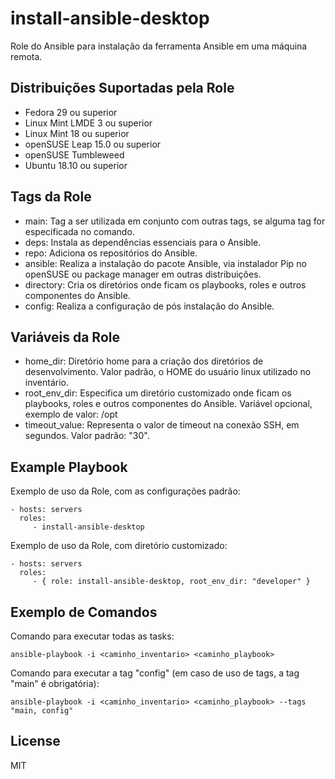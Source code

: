 install-ansible-desktop
=========

Role do Ansible para instalação da ferramenta Ansible em uma máquina remota.

Distribuições Suportadas pela Role
------------

- Fedora 29 ou superior          
- Linux Mint LMDE 3 ou superior  
- Linux Mint 18 ou superior      
- openSUSE Leap 15.0 ou superior 
- openSUSE Tumbleweed            
- Ubuntu 18.10 ou superior       


Tags da Role 
--------------

- main: Tag a ser utilizada em conjunto com outras tags, se alguma tag for especificada no comando.
- deps: Instala as dependências essenciais para o Ansible.
- repo: Adiciona os repositórios do Ansible.
- ansible: Realiza a instalação do pacote Ansible, via instalador Pip no openSUSE ou package manager em outras distribuições.
- directory: Cria os diretórios onde ficam os playbooks, roles e outros componentes do Ansible.
- config: Realiza a configuração de pós instalação do Ansible.


Variáveis da Role 
--------------

- home_dir: Diretório home para a criação dos diretórios de desenvolvimento. Valor padrão, o HOME do usuário linux utilizado no inventário.
- root_env_dir: Especifica um diretório customizado onde ficam os playbooks, roles e outros componentes do Ansible. Variável opcional, exemplo de valor: /opt
- timeout_value: Representa o valor de timeout na conexão SSH, em segundos. Valor padrão: "30".

Example Playbook
----------------

Exemplo de uso da Role, com as configurações padrão:

    - hosts: servers
      roles:
         - install-ansible-desktop

Exemplo de uso da Role, com diretório customizado:

    - hosts: servers
      roles:
         - { role: install-ansible-desktop, root_env_dir: "developer" }

Exemplo de Comandos
----------------

Comando para executar todas as tasks:

    ansible-playbook -i <caminho_inventario> <caminho_playbook>

Comando para executar a tag "config" (em caso de uso de tags, a tag "main" é obrigatória):

    ansible-playbook -i <caminho_inventario> <caminho_playbook> --tags "main, config"


License
-------

MIT